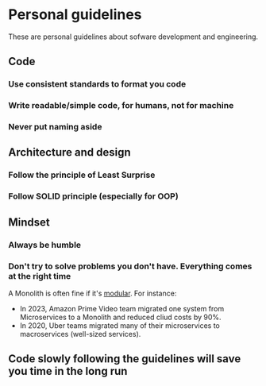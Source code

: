 # Personal guidelines

These are personal guidelines about sofware development and engineering.

## Code

### Use consistent standards to format you code

### Write readable/simple code, for humans, not for machine

### Never put naming aside

## Architecture and design

### Follow the principle of Least Surprise

### Follow SOLID principle (especially for OOP)

## Mindset

### Always be humble

### Don't try to solve problems you don't have. Everything comes at the right time

A Monolith is often fine if it's [modular](https://www.fearofoblivion.com/build-a-modular-monolith-first). For instance:
- In 2023, Amazon Prime Video team migrated one system from Microservices to a Monolith and reduced cliud costs by 90%.
- In 2020, Uber teams migrated many of their microservices to macroservices (well-sized services).

## Code slowly following the guidelines will save you time in the long run
